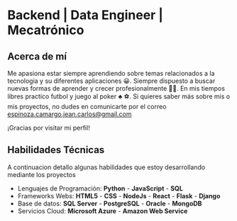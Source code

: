 # Backend | Data Engineer | Mecatrónico

## Acerca de mí

Me apasiona estar siempre aprendiendo sobre temas relacionados a la tecnologia y su diferentes aplicaciones :grinning:. Siempre dispuesto a buscar nuevas formas de aprender y crecer profesionalmente :student:. En mis tiempos libres practico futbol y juego al poker :clubs: :soccer:. 
Si quieres saber más sobre mis o mis proyectos, no dudes en comunicarte por el correo espinoza.camargo.jean.carlos@gmail.com

¡Gracias por visitar mi perfil!

## Habilidades Técnicas
A continuacion detallo algunas habilidades que estoy desarrollando mediante los proyectos
- Lenguajes de Programación: __Python__ - __JavaScript__ - __SQL__
- Frameworks Webs: __HTML5__ - __CSS__ - __NodeJs__ - __React__ - __Flask__ - __Django__
- Base de datos: __SQL Server__ - __PostgreSQL__ - __Oracle__ - __MongoDB__
- Servicios Cloud: __Microsoft Azure__ - __Amazon Web Service__

